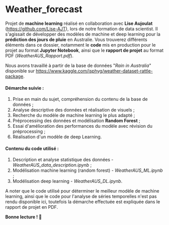 # Weather_forecast
Projet de <b>machine learning</b> réalisé en collaboration avec <b>Lise Aujoulat</b> (https://github.com/Lise-AJT), lors de notre formation de data scientist. Il s'agissait de développer des modèles de machine et deep learning pour la <b>prédiction des jours de pluie</b> en Australie.
Vous trouverez différents éléments dans ce dossier, notamment le <b>code</b> mis en production pour le projet au format <b>Jupyter Notebook</b>, ainsi que le <b>rapport de projet</b> au format PDF (<i>WeatherAUS_Rapport.pdf</i>).

Nous avons travaillé à partir de la base de données "<i>Rain in Australia</i>" disponible sur https://www.kaggle.com/jsphyg/weather-dataset-rattle-package.
<h4>Démarche suivie :</h4>
<ol>
  <li>Prise en main du sujet, compréhension du contenu de la base de données ;</li>
  <li>Analyse descriptive des données et réalisation de visuels ;</li>
  <li>Recherche du modèle de machine learning le plus adapté ;</li>
  <li>Préprocessing des données et modélisation <b>Random Forest</b> ;</li>
  <li>Essai d'amélioration des performances du modèle avec révision du préprocessing ;</li>
  <li>Réalisation d'un modèle de deep Learning.</li>
</ol>
  
<h4> Contenu du code utilisé :</h4>
<ol>
  <li>Description et analyse statistique des données - <i>WeatherAUS_data_description.ipynb</i> ;</li>
  <li>Modélisation machine learning (random forest) - <i>WeatherAUS_ML.ipynb</i> ;</li>
  <li>Modélisation deep learning - <i>WeatherAUS_DL.ipynb</i>.</li>
</ol>

A noter que le code utilisé pour déterminer le meilleur modèle de machine learning, ainsi que le code pour l'analyse de séries temporelles n'est pas rendu disponible ici, toutefois la démarche effectuée est expliquée dans le rapport de projet en PDF.

<b>Bonne lecture ! 🐊</b>
